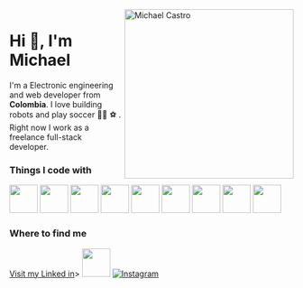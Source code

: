 <img height="300" align="right" src="https://octocat-generator-assets.githubusercontent.com/my-octocat-1625944843913.png" alt="Michael Castro" />

# Hi 👋, I'm Michael 

I'm a Electronic engineering and web developer from __Colombia__. 
I love building robots and play soccer 👨‍💻 ⚽ .
Right now I work as a freelance full-stack developer.

### Things I code with  

<p>
  
  <img src="https://cdn.jsdelivr.net/gh/devicons/devicon/icons/html5/html5-original.svg"  height="50"/>
  <img src="https://cdn.jsdelivr.net/gh/devicons/devicon/icons/css3/css3-original.svg" height="50"/>
  <img src="https://cdn.jsdelivr.net/gh/devicons/devicon/icons/sass/sass-original.svg" height="50"/>
  <img src="https://cdn.jsdelivr.net/gh/devicons/devicon/icons/javascript/javascript-original.svg" height="50"/>
  <img src="https://cdn.jsdelivr.net/gh/devicons/devicon/icons/nodejs/nodejs-original.svg" height="50"/>
  <img src="https://cdn.jsdelivr.net/gh/devicons/devicon/icons/react/react-original-wordmark.svg"  height="50"/>
  <img src="https://cdn.jsdelivr.net/gh/devicons/devicon/icons/vuejs/vuejs-original.svg"           height="50"/>
  <img src="https://cdn.jsdelivr.net/gh/devicons/devicon/icons/github/github-original.svg" height="50"/>
  <img src="https://cdn.jsdelivr.net/gh/devicons/devicon/icons/git/git-original.svg" height="50"/> 
</p>

### Where to find me  

<p>
  <a href="https://www.linkedin.com/in/michaelcastromonta%C3%B1o//" target="_blank">Visit my Linked in</a>>
    <img src="https://cdn.jsdelivr.net/gh/devicons/devicon/icons/linkedin/linkedin-original.svg" height="50"/>
  </a>
  <a href="https://www.instagram.com/michaelcm2000/" target="_blank">
    <img alt="Instagram" src="https://img.shields.io/badge/-Instagram-E4405F?style=for-the-badge&logo=instagram&logoColor=white" />
  </a>
</p?
